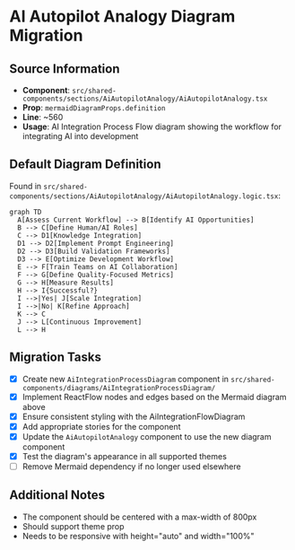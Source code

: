 # AI Autopilot Analogy Diagram Migration

## Source Information
- **Component**: `src/shared-components/sections/AiAutopilotAnalogy/AiAutopilotAnalogy.tsx`
- **Prop**: `mermaidDiagramProps.definition`
- **Line**: ~560
- **Usage**: AI Integration Process Flow diagram showing the workflow for integrating AI into development

## Default Diagram Definition
Found in `src/shared-components/sections/AiAutopilotAnalogy/AiAutopilotAnalogy.logic.tsx`:

```mermaid
graph TD
  A[Assess Current Workflow] --> B[Identify AI Opportunities]
  B --> C[Define Human/AI Roles]
  C --> D1[Knowledge Integration]
  D1 --> D2[Implement Prompt Engineering]
  D2 --> D3[Build Validation Frameworks]
  D3 --> E[Optimize Development Workflow]
  E --> F[Train Teams on AI Collaboration]
  F --> G[Define Quality-Focused Metrics]
  G --> H[Measure Results]
  H --> I{Successful?}
  I -->|Yes| J[Scale Integration]
  I -->|No| K[Refine Approach]
  K --> C
  J --> L[Continuous Improvement]
  L --> H
```

## Migration Tasks
- [x] Create new `AiIntegrationProcessDiagram` component in `src/shared-components/diagrams/AiIntegrationProcessDiagram/`
- [x] Implement ReactFlow nodes and edges based on the Mermaid diagram above
- [x] Ensure consistent styling with the AiIntegrationFlowDiagram
- [x] Add appropriate stories for the component
- [x] Update the `AiAutopilotAnalogy` component to use the new diagram component
- [x] Test the diagram's appearance in all supported themes
- [ ] Remove Mermaid dependency if no longer used elsewhere

## Additional Notes
- The component should be centered with a max-width of 800px
- Should support theme prop
- Needs to be responsive with height="auto" and width="100%" 